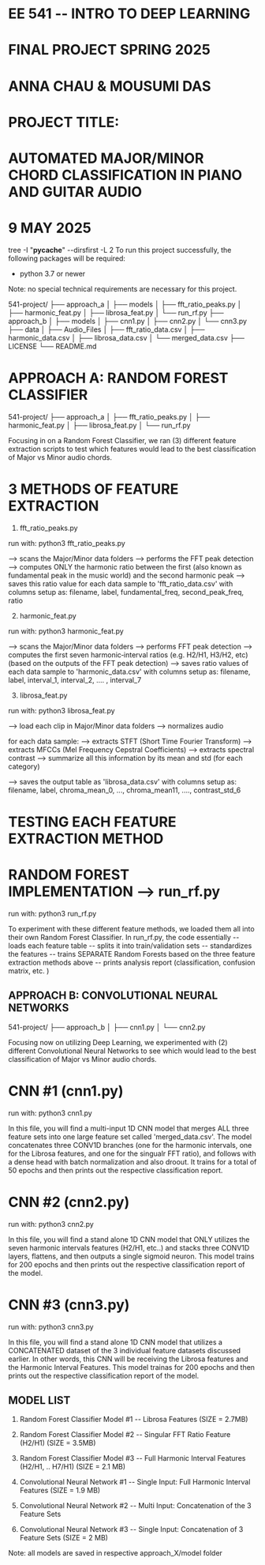 # EE 541 -- INTRO TO DEEP LEARNING
# FINAL PROJECT SPRING 2025
# ANNA CHAU & MOUSUMI DAS

# PROJECT TITLE:
# AUTOMATED MAJOR/MINOR CHORD CLASSIFICATION IN PIANO AND GUITAR AUDIO

# 9 MAY 2025

tree -I "__pycache__" --dirsfirst -L 2
To run this project successfully, the following packages will be required:
- python 3.7 or newer 

Note: no special technical requirements are necessary for this project. 

541-project/
├── approach_a
│   ├── models
│   ├── fft_ratio_peaks.py
│   ├── harmonic_feat.py
│   ├── librosa_feat.py
│   └── run_rf.py
├── approach_b
│   ├── models
│   ├── cnn1.py
│   ├── cnn2.py
│   └── cnn3.py
├── data
│   ├── Audio_Files
│   ├── fft_ratio_data.csv
│   ├── harmonic_data.csv
│   ├── librosa_data.csv
│   └── merged_data.csv
├── LICENSE
└── README.md

# APPROACH A: RANDOM FOREST CLASSIFIER 

541-project/
├── approach_a
│   ├── fft_ratio_peaks.py
│   ├── harmonic_feat.py
│   ├── librosa_feat.py
│   └── run_rf.py

Focusing in on a Random Forest Classifier, we ran (3) different feature extraction scripts to test which features would lead to the best classification of Major vs Minor audio chords. 

# 3 METHODS OF FEATURE EXTRACTION 

1. fft_ratio_peaks.py

run with: python3 fft_ratio_peaks.py

--> scans the Major/Minor data folders
--> performs the FFT peak detection 
--> computes ONLY the harmonic ratio between the first (also known as fundamental peak in the music world) and the second harmonic peak
--> saves this ratio value for each data sample to 'fft_ratio_data.csv' with columns setup as: filename,    label,  fundamental_freq,   second_peak_freq,   ratio

2. harmonic_feat.py

run with: python3 harmonic_feat.py

--> scans the Major/Minor data folders
--> performs FFT peak detection
--> computes the first seven harmonic‐interval ratios (e.g. H2/H1, H3/H2, etc)
    (based on the outputs of the FFT peak detection)
--> saves ratio values of each data sample to 'harmonic_data.csv' with columns setup as:    filename,   label,  interval_1,   interval_2, .... ,  interval_7

3. librosa_feat.py

run with: python3 librosa_feat.py

--> load each clip in Major/Minor data folders
--> normalizes audio

for each data sample:
--> extracts STFT (Short Time Fourier Transform)
--> extracts MFCCs (Mel Frequency Cepstral Coefficients)
--> extracts spectral contrast
--> summarize all this information by its mean and std (for each category)

--> saves the output table as 'librosa_data.csv' with columns setup as:
filename,   label,  chroma_mean_0,  ...,    chroma_mean11, ....,  contrast_std_6

# TESTING EACH FEATURE EXTRACTION METHOD 
# RANDOM FOREST IMPLEMENTATION --> run_rf.py

run with: python3 run_rf.py

To experiment with these different feature methods, we loaded them all into their own Random Forest Classifier. In run_rf.py, the code essentially
-- loads each feature table
-- splits it into train/validation sets
-- standardizes the features
-- trains SEPARATE Random Forests based on the three feature extraction methods above
-- prints analysis report (classification, confusion matrix, etc. ) 


## APPROACH B: CONVOLUTIONAL NEURAL NETWORKS 

541-project/
├── approach_b
│   ├── cnn1.py
│   └── cnn2.py

Focusing now on utilizing Deep Learning, we experimented with (2) different Convolutional Neural Networks to see which would lead to the best classification of Major vs Minor audio chords.

# CNN #1 (cnn1.py)

run with: python3 cnn1.py

In this file, you will find a multi-input 1D CNN model that merges ALL three feature sets into one large feature set called 'merged_data.csv'. The model concatenates three CONV1D branches (one for the harmonic intervals, one for the Librosa features, and one for the singualr FFT ratio), and follows with a dense head with batch normalization and also droout. It trains for a total of 50 epochs and then prints out the respective classification report. 

# CNN #2 (cnn2.py)

run with: python3 cnn2.py

In this file, you will find a stand alone 1D CNN model that ONLY utilizes the seven harmonic intervals features (H2/H1, etc..) and stacks three CONV1D layers, flattens, and then outputs a single sigmoid neuron. This model trains for 200 epochs and then prints out the respective classification report of the model. 

# CNN #3 (cnn3.py)

run with: python3 cnn3.py

In this file, you will find a stand alone 1D CNN model that utilizes a CONCATENATED dataset of the 3 individual feature datasets discussed earlier. In other words, this CNN will be receiving the Librosa features and the Harmonic Interval Features. This model trainas for 200 epochs and then prints out the respective classification report of the model.


## MODEL LIST
1. Random Forest Classifier Model #1 -- Librosa Features (SIZE = 2.7MB)
2. Random Forest Classifier Model #2 -- Singular FFT Ratio Feature (H2/H1) (SIZE = 3.5MB)
3. Random Forest Classifier Model #3 -- Full Harmonic Interval Features (H2/H1, .. H7/H1) (SIZE = 2.1 MB)

4. Convolutional Neural Network #1 -- Single Input: Full Harmonic Interval Features (SIZE = 1.9 MB)
5. Convolutional Neural Network #2 -- Multi Input: Concatenation of the 3 Feature Sets
5. Convolutional Neural Network #3 -- Single Input: Concatenation of 3 Feature Sets (SIZE = 2 MB)

Note: all models are saved in respective approach_X/model folder